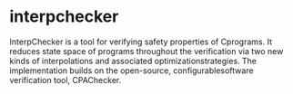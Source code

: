 # interpchecker
InterpChecker is a tool for verifying safety properties of Cprograms. It reduces state space of programs throughout the verification via two new kinds of interpolations and associated optimizationstrategies. The implementation builds on the open-source, configurablesoftware verification tool, CPAChecker. 


